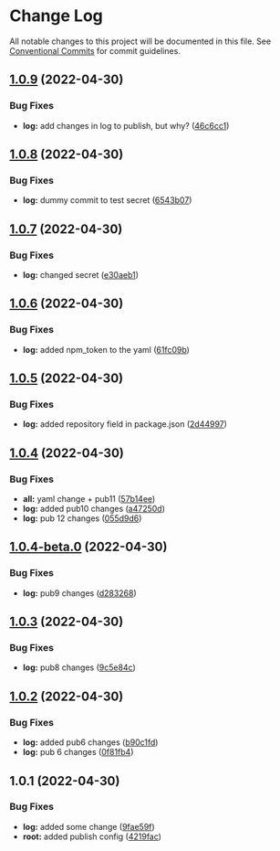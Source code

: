 # Change Log

All notable changes to this project will be documented in this file.
See [Conventional Commits](https://conventionalcommits.org) for commit guidelines.

## [1.0.9](https://github.com/subhranshudas/ghpubtest/compare/@dasubh/ghpub@1.0.8...@dasubh/ghpub@1.0.9) (2022-04-30)


### Bug Fixes

* **log:** add changes in log to publish, but why? ([46c6cc1](https://github.com/subhranshudas/ghpubtest/commit/46c6cc1cd36938101dc6e9f42ec56f369b703291))





## [1.0.8](https://github.com/subhranshudas/ghpubtest/compare/@dasubh/ghpub@1.0.7...@dasubh/ghpub@1.0.8) (2022-04-30)


### Bug Fixes

* **log:** dummy commit to test secret ([6543b07](https://github.com/subhranshudas/ghpubtest/commit/6543b078fa1da5ec72bd35ee617faa616b5a66e1))





## [1.0.7](https://github.com/subhranshudas/ghpubtest/compare/@dasubh/ghpub@1.0.6...@dasubh/ghpub@1.0.7) (2022-04-30)


### Bug Fixes

* **log:** changed secret ([e30aeb1](https://github.com/subhranshudas/ghpubtest/commit/e30aeb17421d316bacc61b053530a2ed7e55637d))





## [1.0.6](https://github.com/subhranshudas/ghpubtest/compare/@dasubh/ghpub@1.0.5...@dasubh/ghpub@1.0.6) (2022-04-30)


### Bug Fixes

* **log:** added npm_token to the yaml ([61fc09b](https://github.com/subhranshudas/ghpubtest/commit/61fc09b759b399fc46a62bd590c775a1b91b2536))





## [1.0.5](https://github.com/subhranshudas/ghpubtest/compare/@dasubh/ghpub@1.0.4...@dasubh/ghpub@1.0.5) (2022-04-30)


### Bug Fixes

* **log:** added repository field in package.json ([2d44997](https://github.com/subhranshudas/ghpubtest/commit/2d44997380737a4c92a5fad2b42a99669cbee6d9))





## [1.0.4](https://github.com/subhranshudas/ghpubtest/compare/@dasubh/ghpub@1.0.4-beta.0...@dasubh/ghpub@1.0.4) (2022-04-30)


### Bug Fixes

* **all:** yaml change + pub11 ([57b14ee](https://github.com/subhranshudas/ghpubtest/commit/57b14ee31b48428f5a4d2e1b78b9031150e33b27))
* **log:** added pub10 changes ([a47250d](https://github.com/subhranshudas/ghpubtest/commit/a47250d611846d7f8f2a6b917cb00d26db5291f7))
* **log:** pub 12 changes ([055d9d6](https://github.com/subhranshudas/ghpubtest/commit/055d9d67d642ffde205c39bd2c5fc33b52c11f32))





## [1.0.4-beta.0](https://github.com/subhranshudas/ghpubtest/compare/@dasubh/ghpub@1.0.3...@dasubh/ghpub@1.0.4-beta.0) (2022-04-30)


### Bug Fixes

* **log:** pub9 changes ([d283268](https://github.com/subhranshudas/ghpubtest/commit/d283268c9a2ef216d96fc2cc0f69912bd61cdf8e))





## [1.0.3](https://github.com/subhranshudas/ghpubtest/compare/@dasubh/ghpub@1.0.2...@dasubh/ghpub@1.0.3) (2022-04-30)


### Bug Fixes

* **log:** pub8 changes ([9c5e84c](https://github.com/subhranshudas/ghpubtest/commit/9c5e84c2df76bdca25b9b0efac36ef2f73081942))





## [1.0.2](https://github.com/subhranshudas/ghpubtest/compare/@dasubh/ghpub@1.0.1...@dasubh/ghpub@1.0.2) (2022-04-30)


### Bug Fixes

* **log:** added pub6 changes ([b90c1fd](https://github.com/subhranshudas/ghpubtest/commit/b90c1fd43f38a53e1ef1a2b4af6cd1e11763a760))
* **log:** pub 6 changes ([0f81fb4](https://github.com/subhranshudas/ghpubtest/commit/0f81fb488a5d0ffcb999f8b30de39ad2d17313cc))





## 1.0.1 (2022-04-30)


### Bug Fixes

* **log:** added some change ([9fae59f](https://github.com/subhranshudas/ghpubtest/commit/9fae59fa01bb4099248d7b3417c95877825a1e5b))
* **root:** added publish config ([4219fac](https://github.com/subhranshudas/ghpubtest/commit/4219facfd569bc114dc4c25d4da12553ebad5af1))
